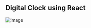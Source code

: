 ## Digital Clock using React

![image](https://github.com/shahbazalamjobs/Digital-Clock-React/assets/125631878/789c4109-38e0-4b44-8b42-a70d7be1fdc4)
